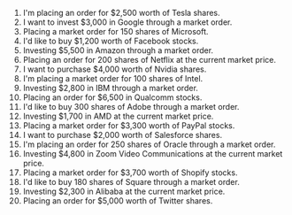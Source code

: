 1. I'm placing an order for $2,500 worth of Tesla shares.
2. I want to invest $3,000 in Google through a market order.
3. Placing a market order for 150 shares of Microsoft.
4. I'd like to buy $1,200 worth of Facebook stocks.
5. Investing $5,500 in Amazon through a market order.
6. Placing an order for 200 shares of Netflix at the current market price.
7. I want to purchase $4,000 worth of Nvidia shares.
8. I'm placing a market order for 100 shares of Intel.
9. Investing $2,800 in IBM through a market order.
10. Placing an order for $6,500 in Qualcomm stocks.
11. I'd like to buy 300 shares of Adobe through a market order.
12. Investing $1,700 in AMD at the current market price.
13. Placing a market order for $3,300 worth of PayPal stocks.
14. I want to purchase $2,000 worth of Salesforce shares.
15. I'm placing an order for 250 shares of Oracle through a market order.
16. Investing $4,800 in Zoom Video Communications at the current market price.
17. Placing a market order for $3,700 worth of Shopify stocks.
18. I'd like to buy 180 shares of Square through a market order.
19. Investing $2,300 in Alibaba at the current market price.
20. Placing an order for $5,000 worth of Twitter shares.

